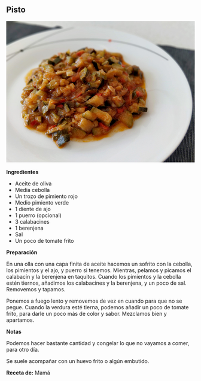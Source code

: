 ## Pisto

![Pisto](../../uploads/images/pisto.jpg "Pisto")

**Ingredientes**

- Aceite de oliva
- Media cebolla
- Un trozo de pimiento rojo
- Medio pimiento verde
- 1 diente de ajo
- 1 puerro (opcional)
- 3 calabacines
- 1 berenjena
- Sal
- Un poco de tomate frito

**Preparación**

En una olla con una capa finita de aceite hacemos un sofrito con la cebolla, los pimientos y el ajo, y puerro si tenemos. Mientras, pelamos y picamos el calabacín y la berenjena en taquitos. Cuando los pimientos y la cebolla estén tiernos, añadimos los calabacines y la berenjena, y un poco de sal. Removemos y tapamos.

Ponemos a fuego lento y removemos de vez en cuando para que no se pegue. Cuando la verdura esté tierna, podemos añadir un poco de tomate frito, para darle un poco más de color y sabor. Mezclamos bien y apartamos.

**Notas**

Podemos hacer bastante cantidad y congelar lo que no vayamos a comer, para otro día.

Se suele acompañar con un huevo frito o algún embutido.

**Receta de:** Mamá

